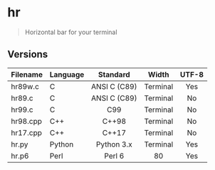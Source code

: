 # hr
> Horizontal bar for your terminal

## Versions

| Filename | Language |  Standard    |   Width  | UTF-8 |
|:---------|:---------|:------------:|:--------:|:-----:|
| hr89w.c  | C        | ANSI C (C89) | Terminal |  Yes  |
| hr89.c   | C        | ANSI C (C89) | Terminal |  No   |
| hr99.c   | C        | C99          | Terminal |  No   |
| hr98.cpp | C++      | C++98        | Terminal |  No   |
| hr17.cpp | C++      | C++17        | Terminal |  No   |
| hr.py    | Python   | Python 3.x   | Terminal |  Yes  |
| hr.p6    | Perl     | Perl 6       |    80    |  Yes  |
